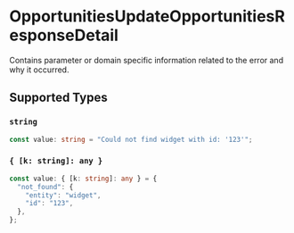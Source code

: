 # OpportunitiesUpdateOpportunitiesResponseDetail

Contains parameter or domain specific information related to the error and why it occurred.


## Supported Types

### `string`

```typescript
const value: string = "Could not find widget with id: '123'";
```

### `{ [k: string]: any }`

```typescript
const value: { [k: string]: any } = {
  "not_found": {
    "entity": "widget",
    "id": "123",
  },
};
```

